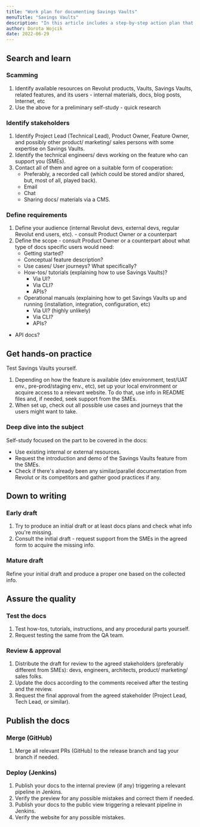 ```yaml
---
title: "Work plan for documenting Savings Vaults"
menuTitle: "Savings Vaults"
description: "In this article includes a step-by-step action plan that I'd follow to produce the technical documentation for the Savings Vaults fature by Revolut."
author: Dorota Wojcik
date: 2022-06-29
---
```


## Search and learn

### Scamming

1. Identify available resources on Revolut products, Vaults, Savings Vaults, related features, and its users - internal materials, docs, blog posts, Internet, etc
2. Use the above for a preliminary self-study - quick research

### Identify stakeholders

1. Identify Project Lead (Technical Lead), Product Owner, Feature Owner, and possibly other product/ marketing/ sales persons with some expertise on Savings Vaults.
2. Identify the technical engineers/ devs working on the feature who can support you (SMEs).
3. Contact all of them and agree on a suitable form of cooperation:
   * Preferably, a recorded call (which could be stored and/or shared, but, most of all, played back).
   * Email
   * Chat
   * Sharing docs/ materials via a CMS.

### Define requirements

1. Define your audience (internal Revolut devs, external devs, regular Revolut end users, etc). - consult Product Owner or a counterpart
2. Define the scope - consult Product Owner or a counterpart about what type of docs specific users would need:
   * Getting started?
   * Conceptual feature description?
   * Use cases/ User journeys? What specifically?
   * How-tos/ tutorials (explaining how to use Savings Vaults)?
     * Via UI?
     * Via CLI?
     * APIs?
   * Operational manuals (explaining how to get Savings Vaults up and running (installation, integration, configuration, etc)
     * Via UI? (highly unlikely)
     * Via CLI?
     * APIs?
* API docs?

## Get hands-on practice

Test Savings Vaults yourself.
1. Depending on how the feature is available (dev environment, test/UAT env., pre-prod/staging env., etc), set up your local environment or acquire access to a relevant website. To do that, use info in README files and, if needed, seek support from the SMEs.
2. When set up, check out all possible use cases and journeys that the users might want to take.

### Deep dive into the subject

Self-study focused on the part to be covered in the docs:

* Use existing internal or external resources.
* Request the introduction and demo of the Savings Vaults feature from the SMEs.
* Check if there's already been any similar/parallel documentation from  Revolut or its competitors and gather good practices if any.

## Down to writing

### Early draft

1. Try to produce an initial draft or at least docs plans and check what info you're missing.
2. Consult the initial draft - request support from the SMEs in the agreed form to acquire the missing info.

### Mature draft

Refine your initial draft and produce a proper one based on the collected info.

## Assure the quality

### Test the docs

1. Test how-tos, tutorials, instructions, and any procedural parts yourself.
2. Request testing the same from the QA team.

### Review & approval

1. Distribute the draft for review to the agreed stakeholders (preferably different from SMEs): devs, engineers, architects, product/ marketing/ sales folks.
2. Update the docs according to the comments received after the testing and the review.
3. Request the final approval from the agreed stakeholder (Project Lead, Tech Lead, or similar).

## Publish the docs

### Merge (GitHub)

1. Merge all relevant PRs (GitHub) to the release branch and tag your branch if needed.

### Deploy (Jenkins)

1. Publish your docs to the internal preview (if any) triggering a relevant pipeline in Jenkins.
2. Verify the preview for any possible mistakes and correct them if needed.
3. Publish your docs to the public view triggering a relevant pipeline in Jenkins.
4. Verify the website for any possible mistakes.
